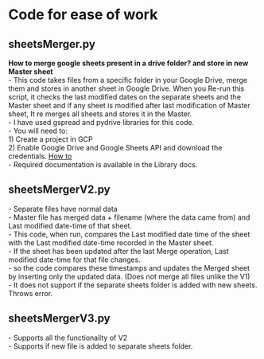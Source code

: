 
<h1> Code for ease of work </h1>
<h2> sheetsMerger.py </h2>
<b>How to merge google sheets present in a drive folder? and store in new Master sheet</b><br>
- This code takes files from a specific folder in your Google Drive, merge them and stores in another sheet in Google Drive. When you Re-run this script, it checks the last modified dates on the separate sheets and the Master sheet and if any sheet is modified after last modification of Master sheet, It re merges all sheets and stores it in the Master.<br>
- I have used gspread and pydrive libraries for this code. <br>
- You will need to:  <br> </t> 1) Create a project in GCP <br> </t> 2) Enable Google Drive and Google Sheets API and download the credentials.  <a href= "https://developers.google.com/sheets/api/quickstart/python" > How to </a> <br>
- Required documentation is available in the Library docs.

<h2> sheetsMergerV2.py </h2>
- Separate files have normal data <br>
- Master file has merged data + filename (where the data came from) and Last modified date-time of that sheet.<br>
- This code, when run, compares the Last modified date time of the sheet with the Last modified date-time recorded in the Master sheet.<br>
- If the sheet has been updated after the last Merge operation, Last modified date-time for that file changes.<br>
- so the code compares these timestamps and updates the Merged sheet by inserting only the updated data. (Does not merge all files unlike the V1)<br>
- It does not support if the separate sheets folder is added with new sheets. Throws error.

<h2> sheetsMergerV3.py </h2>
- Supports all the functionality of V2<br>
- Supports if new file is added to separate sheets folder.
